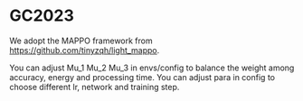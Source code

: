 # GC2023

We adopt the MAPPO framework from https://github.com/tinyzqh/light_mappo.

You can adjust Mu_1 Mu_2 Mu_3 in envs/config to balance the weight among accuracy, energy and processing time.
You can adjust para in config to choose different lr, network and training step. 
